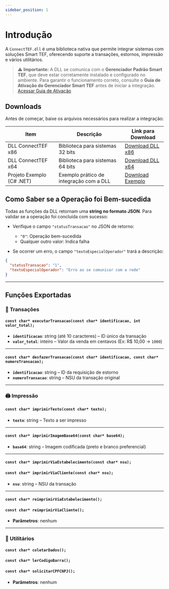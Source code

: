 ```yaml
---
sidebar_position: 1
---
```


# Introdução

A `ConnectTEF.dll` é uma biblioteca nativa que permite integrar sistemas com soluções Smart TEF, oferecendo suporte a transações, estornos, impressão e vários utilitários.

> ⚠️ **Importante:**
> A DLL se comunica com o **Gerenciador Padrão Smart TEF**, que deve estar corretamente instalado e configurado no ambiente. Para garantir o funcionamento correto, consulte o **Guia de Ativação do Gerenciador Smart TEF** antes de iniciar a integração.
> [Acessar Guia de Ativação](../guia-ativacao/windows.md)

## Downloads

Antes de começar, baixe os arquivos necessários para realizar a integração:

| Item                      | Descrição                               | Link para Download    |
| ------------------------- | --------------------------------------- | --------------------- |
| DLL ConnectTEF x86        | Biblioteca para sistemas 32 bits        | [Download DLL x86](https://arquivos.pdvpos.com.br/connecttef/homologacao/ConnecttefComponentGP-X86.dll) |
| DLL ConnectTEF x64        | Biblioteca para sistemas 64 bits        | [Download DLL x64](https://arquivos.pdvpos.com.br/connecttef/homologacao/ConnecttefComponentGP-X64.dll) |
| Projeto Exemplo (C# .NET) | Exemplo prático de integração com a DLL | [Download Exemplo](https://arquivos.pdvpos.com.br/connecttef/homologacao/ExemploIntegracaoDll.rar)      |

## Como Saber se a Operação foi Bem-sucedida

Todas as funções da DLL retornam uma **string no formato JSON**. Para validar se a operação foi concluída com sucesso:

* Verifique o campo `"statusTransacao"` no JSON de retorno:

  * `"0"`: Operação bem-sucedida
  * Qualquer outro valor: Indica falha

* Se ocorrer um erro, o campo `"textoEspecialOperador"` trará a descrição:

```json
{
  "statusTransacao": "1",
  "textoEspecialOperador": "Erro ao se comunicar com a rede"
}
```

---

## Funções Exportadas

### 🧾 Transações

#### `const char* executarTransacao(const char* identificacao, int valor_total);`

* **`identificacao`**: string (até 10 caracteres) – ID único da transação
* **`valor_total`**: inteiro – Valor da venda em centavos (Ex: R\$ 10,00 → `1000`)

---

#### `const char* desfazerTransacao(const char* identificacao, const char* numeroTransacao);`

* **`identificacao`**: string – ID da requisição de estorno
* **`numeroTransacao`**: string – NSU da transação original

---

### 🖨️ Impressão

#### `const char* imprimirTexto(const char* texto);`

* **`texto`**: string – Texto a ser impresso

---

#### `const char* imprimirImagemBase64(const char* base64);`

* **`base64`**: string – Imagem codificada (preto e branco preferencial)

---

#### `const char* imprimirViaEstabelecimento(const char* nsu);`

#### `const char* imprimirViaCliente(const char* nsu);`

* **`nsu`**: string – NSU da transação

---

#### `const char* reimprimirViaEstabelecimento();`

#### `const char* reimprimirViaCliente();`

* **Parâmetros**: nenhum

---

### 🧩 Utilitários

#### `const char* coletarDados();`

#### `const char* lerCodigoBarra();`

#### `const char* solicitarCPFCNPJ();`

* **Parâmetros**: nenhum